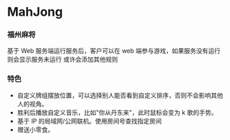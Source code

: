 # MahJong

### 福州麻将 
基于 Web
服务端运行服务后，客户可以在 web 端参与游戏，如果服务没有运行 则会显示服务未运行
或许会添加其他规则

### 特色
- 自定义牌组摆放位置，可以选择别人能否看到自定义排序，否则不会影响其他人的视角。
- 胜利后播放自定义音乐，比如"你从丹东来"，此时鼠标会变为 k 歌的手势。
- 基于 IP 的局域网/公网联机。使用房间号查找指定房间
- 赠送小零食。





